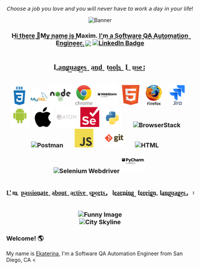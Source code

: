 <p align="center">
𝘊𝘩𝘰𝘰𝘴𝘦 𝘢 𝘫𝘰𝘣 𝘺𝘰𝘶 𝘭𝘰𝘷𝘦 𝘢𝘯𝘥 𝘺𝘰𝘶 𝘸𝘪𝘭𝘭 𝘯𝘦𝘷𝘦𝘳 𝘩𝘢𝘷𝘦 𝘵𝘰 𝘸𝘰𝘳𝘬 𝘢 𝘥𝘢𝘺 𝘪𝘯 𝘺𝘰𝘶𝘳 𝘭𝘪𝘧𝘦!
</p>
<div align="center">
<img src="https://www.techfirefly.com/static/media/HomepageBanner.9fba1d92.gif" alt="Banner">
</div>

<h3 align="center">H͢i͢ t͢h͢e͢r͢e͢ 👋M͢y͢ n͢a͢m͢e͢ i͢s͢ Maxim. I͢'m͢ a͢ S͢o͢ft͢w͢a͢r͢e͢ Q͢A͢ A͢u͢t͢o͢m͢a͢t͢i͢o͢n͢ E͢n͢g͢i͢n͢e͢e͢r͢. <img src="https://giphy.com/embed/l44Qqz6gO6JiVV3pu" 

<div align="center">
<a href="https://www.linkedin.com/in/maxim-kugayevskiy/">
  <img src="https://img.shields.io/badge/LinkedIn-blue?style=for-the-badge&logo=linkedin&logoColor=white" alt="LinkedIn Badge"/>
</a>
</div>

<div align="center">
<pre><h3>L͢a͢n͢g͢u͢a͢g͢e͢s͢ a͢n͢d͢ t͢o͢o͢l͢s͢ I͢ u͢s͢e͢:</h3></pre>
</div>

<div align="center">
<img src="https://github.com/devicons/devicon/blob/master/icons/css3/css3-plain-wordmark.svg" title="CSS3" alt="CSS" width="45" height="50"/>&nbsp;
<img src="https://github.com/devicons/devicon/blob/master/icons/mysql/mysql-original-wordmark.svg" title="MySQL"  alt="MySQL" width="45" height="45"/>&nbsp; 
<img src="https://github.com/devicons/devicon/blob/master/icons/nodejs/nodejs-original-wordmark.svg" title="NodeJS" alt="NodeJS" width="55" height="55"/>&nbsp;
<img src="https://github.com/devicons/devicon/blob/master/icons/chrome/chrome-original-wordmark.svg" title="Chrome" alt="Chrome" width="55" height="55"/>&nbsp;
<img src="https://github.com/devicons/devicon/blob/master/icons/webstorm/webstorm-original-wordmark.svg" title="Webstorm" alt="Webstorm" width="55"/>&nbsp; 
<img src="https://github.com/devicons/devicon/blob/master/icons/html5/html5-original.svg" title="HTML5" alt="HTML" width="55" height="55"/>&nbsp;
<img src="https://github.com/devicons/devicon/blob/master/icons/firefox/firefox-original-wordmark.svg" title="Firefox" alt="Firefox" width="55"/>&nbsp; 
<img src="https://github.com/devicons/devicon/blob/master/icons/jira/jira-original-wordmark.svg" title="Jira" alt="Jira" width="55"/>&nbsp;  
<img src="https://github.com/devicons/devicon/blob/master/icons/android/android-original-wordmark.svg" title="Android" alt="Android" width="55"/>&nbsp;
<img src="https://github.com/devicons/devicon/blob/master/icons/apple/apple-original.svg" title="Apple" alt="Apple" width="55"/>&nbsp;   
<img src="https://github.com/devicons/devicon/blob/master/icons/atom/atom-original-wordmark.svg" title="Atom" alt="Atom" width="55"/>&nbsp; 
<img src="https://github.com/devicons/devicon/blob/master/icons/selenium/selenium-original.svg" title="Selenium" alt="Selenium" width="55"/>&nbsp;   
<img src="https://raw.githubusercontent.com/github/explore/80688e429a7d4ef2fca1e82350fe8e3517d3494d/topics/python/python.png" width="50" height="50" alt="Python"/>&nbsp; &nbsp; &nbsp; &nbsp;
<img src="https://d2h1nbmw1jjnl.cloudfront.net/company_directory_entries/company_logos/000/000/328/original/bstack_2x.png?1582638320" width="50" height="50" alt="BrowserStack"/>&nbsp; &nbsp; &nbsp; &nbsp;
<img src="https://res.cloudinary.com/postman/image/upload/t_team_logo/v1629869194/team/2893aede23f01bfcbd2319326bc96a6ed0524eba759745ed6d73405a3a8b67a8" width="50" height="50" alt="Postman"/>&nbsp; &nbsp; &nbsp; &nbsp;
<img src="https://raw.githubusercontent.com/github/explore/80688e429a7d4ef2fca1e82350fe8e3517d3494d/topics/javascript/javascript.png" width="50" height="50" alt="JavaScript"/>&nbsp; &nbsp; &nbsp; &nbsp;
<img src="https://raw.githubusercontent.com/github/explore/80688e429a7d4ef2fca1e82350fe8e3517d3494d/topics/git/git.png" width="50" height="50" alt="Git"/>&nbsp; &nbsp; &nbsp; &nbsp;
<img src="https://w7.pngwing.com/pngs/201/90/png-transparent-logo-html-html5.png" width="50" height="50" alt="HTML"/>&nbsp; &nbsp; &nbsp; &nbsp;
<img src="https://upload.wikimedia.org/wikipedia/commons/thumb/d/d5/Selenium_Logo.png/861px-Selenium_Logo.png?20200511151950" width="50" height="50" alt="Selenium Webdriver"/>  
<img src="https://github.com/devicons/devicon/blob/master/icons/pycharm/pycharm-original-wordmark.svg" title="PyCharm" alt="PyCharm" width="65"/>&nbsp;
</div>

<div align="center">
<pre><h4>I͢'m͢ p͢a͢s͢s͢i͢o͢n͢a͢t͢e͢ a͢b͢o͢u͢t͢ a͢c͢t͢i͢v͢e͢ s͢p͢o͢r͢t͢s͢, l͢e͢a͢r͢n͢i͢n͢g͢ f͢o͢r͢e͢i͢g͢n͢ l͢a͢n͢g͢u͢a͢g͢e͢s͢, t͢r͢a͢v͢e͢l͢l͢i͢n͢g͢ a͢n͢d͢ m͢y͢ f͢u͢r͢ b͢a͢b͢i͢e͢s͢🐱‍👓</h4></pre>
</div>

<div align="center">
<img src="https://techcrunch.com/wp-content/uploads/2015/08/safe_image.gif?w=1390&crop=1" style="width:300px" alt="Funny Image">
</div>

<div align="center">
<img src="https://render.fineartamerica.com/images/images-profile-flow/400/images/artworkimages/mediumlarge/2/new-york-and-philadelphia-skylines-mashup-michael-tompsett.jpg" width="900" height="300" alt="City Skyline"/>
</div>

### Welcome! :earth_americas:
My name is [Ekaterina](https://www.linkedin.com/in/eoleneva/), I'm a Software QA Automation Engineer from San Diego, CA <
